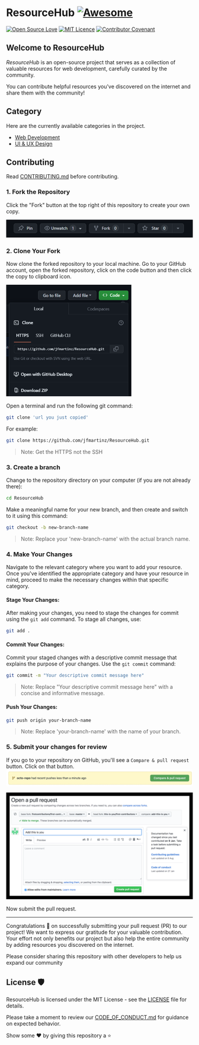 # ResourceHub [![Awesome](https://cdn.rawgit.com/sindresorhus/awesome/d7305f38d29fed78fa85652e3a63e154dd8e8829/media/badge.svg)](https://github.com/sindresorhus/awesome)

[![Open Source Love](https://firstcontributions.github.io/open-source-badges/badges/open-source-v1/open-source.svg)](https://github.com/firstcontributions/open-source-badges)
[![MIT Licence](https://badges.frapsoft.com/os/mit/mit.svg?v=103)](https://opensource.org/licenses/mit-license.php)
[![Contributor Covenant](https://img.shields.io/badge/Contributor%20Covenant-2.1-4baaaa.svg)](code_of_conduct.md)

## Welcome to ResourceHub

_ResourceHub_ is an open-source project that serves as a collection of valuable resources for web development, carefully curated by the community.

You can contribute helpful resources you've discovered on the internet and share them with the community! 

## Category
Here are the currently available categories in the project.<br>
- [Web Development](https://github.com/jfmartinz/ResourceHub/tree/main/Web%20Development)
- [UI & UX Design](https://github.com/jfmartinz/ResourceHub/tree/main/UI-UX%20Design)


## Contributing
Read [CONTRIBUTING.md](https://github.com/jfmartinz/ResourceHub/blob/main/CONTRIBUTING.md) before contributing.

### 1. Fork the Repository

Click the "Fork" button at the top right of this repository to create your own copy.

<img src="images/fork.png" alt="Fork the repository"> <br>

### 2. Clone Your Fork

Now clone the forked repository to your local machine. Go to your GitHub account, open the forked repository, click on the code button and then click the copy to clipboard icon.

<img src="images/clone.png" alt="Fork the repository" height="300px"> <br>

Open a terminal and run the following git command:

```bash
git clone 'url you just copied'
```

For example:

```bash
git clone https://github.com/jfmartinz/ResourceHub.git
```

> Note: Get the HTTPS not the SSH

### 3. Create a branch

Change to the repository directory on your computer (if you are not already there):

```bash
cd ResourceHub
```

Make a meaningful name for your new branch, and then create and switch to it using this command:

```bash
git checkout -b new-branch-name
```

> Note: Replace your 'new-branch-name' with the actual branch name.

### 4. Make Your Changes

Navigate to the relevant category where you want to add your resource. Once you've identified the appropriate category and have your resource in mind, proceed to make the necessary changes within that specific category.

#### Stage Your Changes:

After making your changes, you need to stage the changes for commit using the `git add` command. To stage all changes, use:

```bash
git add .
```

#### Commit Your Changes:

Commit your staged changes with a descriptive commit message that explains the purpose of your changes. Use the `git commit` command:

```bash
git commit -m "Your descriptive commit message here"
```

> Note: Replace "Your descriptive commit message here" with a concise and informative message.

#### Push Your Changes:

```bash
git push origin your-branch-name
```

> Note: Replace 'your-branch-name' with the name of your branch.

### 5. Submit your changes for review

If you go to your repository on GitHub, you'll see a `Compare & pull request` button. Click on that button.
![Compare & pull request](images/image.png)<br>

![Open a Pull Request](images/image-1.png)<br>

Now submit the pull request.

---

Congratulations 🎉  on successfully submitting your pull request (PR) to our project! We want to express our gratitude for your valuable contribution. Your effort not only benefits our project but also help the entire community by adding resources you discovered on the internet.

Please consider sharing this repository with other developers to help us expand our community

## License 🛡️

ResourceHub is licensed under the MIT License - see the [LICENSE](https://github.com/jfmartinz/ResourceHub/blob/main/LICENSE) file for details.

Please take a moment to review our [CODE_OF_CONDUCT.md](https://github.com/jfmartinz/ResourceHub/blob/main/CODE_OF_CONDUCT.md) for guidance on expected behavior.

Show some ❤️ by giving this repository a ⭐️
